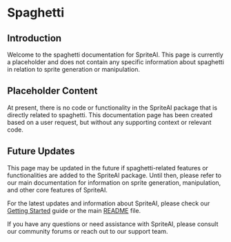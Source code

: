 # Spaghetti

## Introduction

Welcome to the spaghetti documentation for SpriteAI. This page is currently a placeholder and does not contain any specific information about spaghetti in relation to sprite generation or manipulation.

## Placeholder Content

At present, there is no code or functionality in the SpriteAI package that is directly related to spaghetti. This documentation page has been created based on a user request, but without any supporting context or relevant code.

## Future Updates

This page may be updated in the future if spaghetti-related features or functionalities are added to the SpriteAI package. Until then, please refer to our main documentation for information on sprite generation, manipulation, and other core features of SpriteAI.

For the latest updates and information about SpriteAI, please check our [Getting Started](getting-started.md) guide or the main [README](../README.md) file.

If you have any questions or need assistance with SpriteAI, please consult our community forums or reach out to our support team.